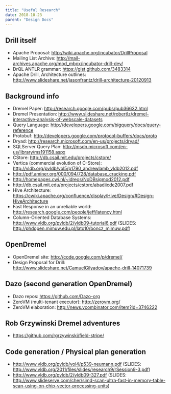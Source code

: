 ```yaml
---
title: "Useful Research"
date: 2018-10-23
parent: "Design Docs"
---
```

## Drill itself

  * Apache Proposal: <http://wiki.apache.org/incubator/DrillProposal>
  * Mailing List Archive: <http://mail-archives.apache.org/mod_mbox/incubator-drill-dev/>
  * DrQL ANTLR grammar: <https://gist.github.com/3483314>
  * Apache Drill, Architecture outlines: <http://www.slideshare.net/jasonfrantz/drill-architecture-20120913>

## Background info

  * Dremel Paper: <http://research.google.com/pubs/pub36632.html>
  * Dremel Presentation: <http://www.slideshare.net/robertlz/dremel-interactive-analysis-of-webscale-datasets>
  * Query Language: <http://developers.google.com/bigquery/docs/query-reference>
  * Protobuf: <http://developers.google.com/protocol-buffers/docs/proto>
  * Dryad: <http://research.microsoft.com/en-us/projects/dryad/>
  * SQLServer Query Plan: <http://msdn.microsoft.com/en-us/library/ms191158.aspx>
  * CStore: <http://db.csail.mit.edu/projects/cstore/>
  * Vertica (commercial evolution of C-Store): <http://vldb.org/pvldb/vol5/p1790_andrewlamb_vldb2012.pdf>
  * <http://pdf.aminer.org/000/094/728/database_cracking.pdf>
  * <http://homepages.cwi.nl/~idreos/NoDBsigmod2012.pdf>
  * <http://db.csail.mit.edu/projects/cstore/abadiicde2007.pdf>
  * Hive Architecture: <https://cwiki.apache.org/confluence/display/Hive/Design/#Design-HiveArchitecture>
  * Fast Response in an unreliable world: <http://research.google.com/people/jeff/latency.html>
  * Column-Oriented Database Systems: <http://www.vldb.org/pvldb/2/vldb09-tutorial6.pdf> (SLIDES: <http://phdopen.mimuw.edu.pl/lato10/boncz_mimuw.pdf>)

## OpenDremel

  * OpenDremel site: <http://code.google.com/p/dremel/>
  * Design Proposal for Drill: <http://www.slideshare.net/CamuelGilyadov/apache-drill-14071739>

## Dazo (second generation OpenDremel)

  * Dazo repos: <https://github.com/Dazo-org>
  * ZeroVM (multi-tenant executor): <http://zerovm.org/>
  * ZeroVM elaboration: <http://news.ycombinator.com/item?id=3746222>

## Rob Grzywinski Dremel adventures

  * <https://github.com/rgrzywinski/field-stripe/>

## Code generation / Physical plan generation

  * <http://www.vldb.org/pvldb/vol4/p539-neumann.pdf> (SLIDES: <http://www.vldb.org/2011/files/slides/research9/rSession9-3.pdf>)
  * <http://www.vldb.org/pvldb/2/vldb09-327.pdf> (SLIDES: <http://www.slideserve.com/cher/simd-scan-ultra-fast-in-memory-table-scan-using-on-chip-vector-processing-units>)


